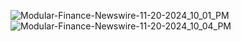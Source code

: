 ![Modular-Finance-Newswire-11-20-2024_10_01_PM](https://github.com/user-attachments/assets/25b22eeb-a1fe-4cb5-a0e9-d60b2a3b9f18)
![Modular-Finance-Newswire-11-20-2024_10_04_PM](https://github.com/user-attachments/assets/b31b35a5-7e82-4b70-a0c8-d2c26d5f7161)

